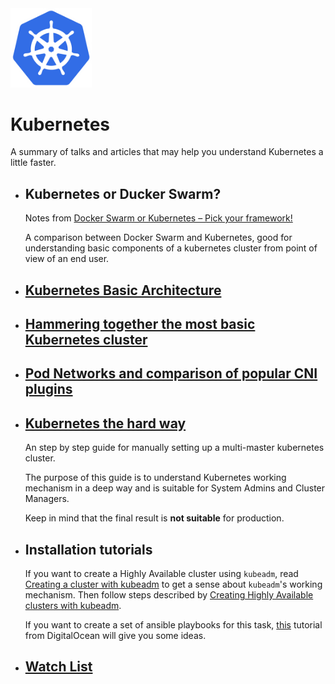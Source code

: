 <img src="assets/kubernetes-logo.png" width="130px">

# Kubernetes

A summary of talks and articles that may help you understand Kubernetes a little faster.

- ## Kubernetes or Ducker Swarm?

  Notes from [Docker Swarm or Kubernetes – Pick your framework!](https://www.youtube.com/watch?v=1dgUXNVQS5o&t=755s)

  A comparison between Docker Swarm and Kubernetes, good for understanding basic components of a kubernetes cluster from
  point of view of an end user.

- ## [Kubernetes Basic Architecture](kubernetes-basic-architecture.md)

- ## [Hammering together the most basic Kubernetes cluster](hammering-together-the-most-basic-Kubernetes-cluster.md)

- ## [Pod Networks and comparison of popular CNI plugins](pod-networks-and-comparison-of-popular-CNI-plugins.md)

- ## [Kubernetes the hard way](https://github.com/kelseyhightower/kubernetes-the-hard-way)

  An step by step guide for manually setting up a multi-master kubernetes cluster.

  The purpose of this guide is to understand Kubernetes working mechanism in a deep way and is suitable for
  System Admins and Cluster Managers.

  Keep in mind that the final result is **not suitable** for production.

- ## Installation tutorials

  If you want to create a Highly Available cluster using `kubeadm`, read
  [Creating a cluster with kubeadm](https://kubernetes.io/docs/setup/production-environment/tools/kubeadm/create-cluster-kubeadm/)
  to get a sense about `kubeadm`'s working mechanism. Then follow steps described by
  [Creating Highly Available clusters with kubeadm](https://kubernetes.io/docs/setup/production-environment/tools/kubeadm/high-availability/).

  If you want to create a set of ansible playbooks for this task, [this](https://www.digitalocean.com/community/tutorials/how-to-create-a-kubernetes-cluster-using-kubeadm-on-ubuntu-18-04)
  tutorial from DigitalOcean will give you some ideas.

- ## [Watch List](watch-list.md)
